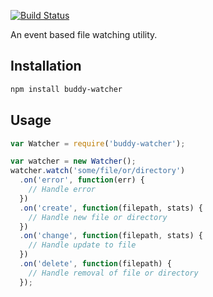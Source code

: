 [![Build Status](https://travis-ci.org/popeindustries/buddy-watcher.png)](https://travis-ci.org/popeindustries/buddy-watcher)

An event based file watching utility.

## Installation

```bash
npm install buddy-watcher
```

## Usage
```javascript
var Watcher = require('buddy-watcher');

var watcher = new Watcher();
watcher.watch('some/file/or/directory')
  .on('error', function(err) {
    // Handle error
  })
  .on('create', function(filepath, stats) {
    // Handle new file or directory
  })
  .on('change', function(filepath, stats) {
    // Handle update to file
  })
  .on('delete', function(filepath) {
    // Handle removal of file or directory
  });
```